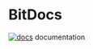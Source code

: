 # BitDocs
[![docs](https://github.com/IBit-mc-server/BitDocs/actions/workflows/docs.yml/badge.svg)](https://github.com/IBit-mc-server/BitDocs/actions/workflows/docs.yml)
documentation
